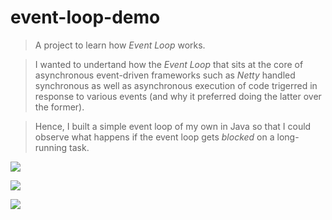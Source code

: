 # event-loop-demo

> A project to learn how _Event Loop_ works.

> I wanted to undertand how the _Event Loop_ that sits at the core of asynchronous event-driven frameworks such as _Netty_ handled synchronous as well as asynchronous execution of code trigerred in response to various events (and why it preferred doing the latter over the former).

> Hence, I built a simple event loop of my own in Java so that I could observe what happens if the event loop gets *blocked* on a long-running task.

![](https://user-images.githubusercontent.com/34649848/170875278-cb4b7c89-cbbe-4498-ab0d-cfa4cb8796bd.gif)

![](https://user-images.githubusercontent.com/34649848/170875314-dd3b281c-f93d-42ab-9de7-5358dc5bbbd8.gif)

![](https://user-images.githubusercontent.com/34649848/170875338-8f171c32-c675-4960-82a2-58b36c4608dc.gif)
